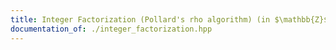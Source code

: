 ```yaml
---
title: Integer Factorization (Pollard's rho algorithm) (in $\mathbb{Z}$)
documentation_of: ./integer_factorization.hpp
---
```

